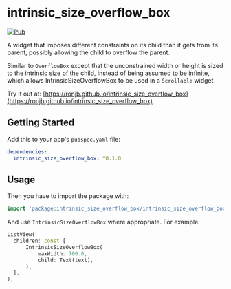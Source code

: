 # intrinsic_size_overflow_box

[![Pub](https://img.shields.io/pub/v/intrinsic_size_overflow_box.svg)](https://pub.dev/packages/intrinsic_size_overflow_box)

A widget that imposes different constraints on its child than it gets from its parent, possibly allowing the child to overflow the parent.

Similar to `OverflowBox` except that the unconstrained width or height is sized to the intrinsic size of the child, instead of being assumed to be infinite, which allows IntrinsicSizeOverflowBox to be used in a `Scrollable` widget.

Try it out at: [https://ronjb.github.io/intrinsic_size_overflow_box](https://ronjb.github.io/intrinsic_size_overflow_box)

## Getting Started

Add this to your app's `pubspec.yaml` file:

```yaml
dependencies:
  intrinsic_size_overflow_box: ^0.1.0
```

## Usage

Then you have to import the package with:

```dart
import 'package:intrinsic_size_overflow_box/intrinsic_size_overflow_box.dart';
```

And use `IntrinsicSizeOverflowBox` where appropriate. For example:

```dart
ListView(
  children: const [
      IntrinsicSizeOverflowBox(
          maxWidth: 700.0,
          child: Text(text),
      ),
  ],
),
```
